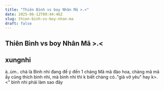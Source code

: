 ```yaml
---
title: "Thiên Bình vs boy Nhân Mã >.<"
date: 2025-06-12T09:44:46Z
slug: thien-binh-vs-boy-nhan-ma
draft: false
---
```


## Thiên Bình vs boy Nhân Mã >.<

## xungnhi

à..ùm.. chả là Bình nhi đang để ý đến 1 chàng Mã mã đào hoa, chàng mã mã ấy cũng thích bình nhi, mà bình nhi thì k biết chàng có.."giả vờ yêu" hay k>.<" bình nhi phải làm sao đây
